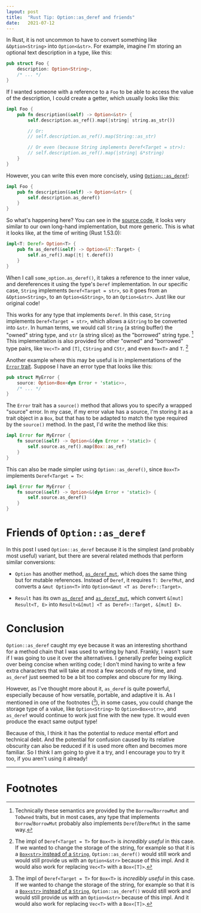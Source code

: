 ```yaml
---
layout: post
title:  "Rust Tip: Option::as_deref and friends"
date:   2021-07-12
---
```


In Rust, it is not uncommon to have to convert something like `&Option<String>`
into `Option<&str>`. For example, imagine I'm storing an optional text
description in a type, like this:

```rust
pub struct Foo {
    description: Option<String>,
    /* ... */
}
```

If I wanted someone with a reference to a `Foo` to be able to access the
value of the description, I could create a getter, which usually looks like
this:

```rust
impl Foo {
    pub fn description(&self) -> Option<&str> {
        self.description.as_ref().map(|string| string.as_str())

        // Or:
        // self.description.as_ref().map(String::as_str)

        // Or even (because String implements Deref<Target = str>):
        // self.description.as_ref().map(|string| &*string)
    }
}
```

However, you can write this even more concisely, using [`Option::as_deref`]:

```rust
impl Foo {
    pub fn description(&self) -> Option<&str> {
        self.description.as_deref()
    }
}
```

So what's happening here? You can see in the [source code][src], it looks very
similar to our own long-hand implementation, but more generic. This is what it
looks like, at the time of writing (Rust 1.53.0):

```rust 
impl<T: Deref> Option<T> {
    pub fn as_deref(&self) -> Option<&T::Target> {
        self.as_ref().map(|t| t.deref())
    }
}
```

When I call `some_option.as_deref()`, it takes a reference to the inner value, and
dereferences it using the type's `Deref` implementation. In our specific
case, `String` implements `Deref<Target = str>`, so it goes from
an `&Option<String>`, to an `Option<&String>`, to an `Option<&str>`. Just like
our original code!

This works for any type that implements `Deref`. In this case, `String`
implements `Deref<Target = str>`, which allows a `&String` to be converted into
`&str`. In human terms, we would call `String` (a string buffer) the "owned"
string type, and `str` (a string slice) as the "borrowed" string type. [^1]
This implementation is also provided for other "owned" and "borrowed" type
pairs, like `Vec<T>` and `[T]`, `CString` and `CStr`, and even `Box<T>` and
`T`. [^2]

Another example where this may be useful is in implementations of the [`Error`
trait][`Error`]. Suppose I have an error type that looks like this:

```rust
pub struct MyError {
    source: Option<Box<dyn Error + 'static>>,
    /* ... */
}
```

The `Error` trait has a `source()` method that allows you to specify a wrapped
"source" error. In my case, if my error value has a source, I'm storing it as a
trait object in a `Box`, but that has to be adapted to match the type required
by the `source()` method. In the past, I'd write the method like this:

```rust
impl Error for MyError {
    fn source(&self) -> Option<&(dyn Error + 'static)> {
        self.source.as_ref().map(Box::as_ref)
    }
}
```

This can also be made simpler using `Option::as_deref()`, since `Box<T>`
implements `Deref<Target = T>`:

```rust
impl Error for MyError {
    fn source(&self) -> Option<&(dyn Error + 'static)> {
        self.source.as_deref()
    }
}
```

# Friends of `Option::as_deref`

In this post I used `Option::as_deref` because it is the simplest (and probably
most useful) variant, but there are several related methods that perform
similar conversions:

- `Option` has another method, [`as_deref_mut`][`Option::as_deref_mut`], which
  does the same thing but for mutable references. Instead of `Deref`, it
requires `T: DerefMut`, and converts a `&mut Option<T>` into `Option<&mut <T as
Deref>::Target>`.

- `Result` has its own [`as_deref`][`Result::as_deref`] and
  [`as_deref_mut`][`Result::as_deref_mut`], which convert `&[mut] Result<T, E>`
into `Result<&[mut] <T as Deref>::Target, &[mut] E>`.

# Conclusion

`Option::as_deref` caught my eye because it was an interesting shorthand for a
method chain that I was used to writing by hand. Frankly, I wasn't sure if I
was going to use it over the alternatives. I generally prefer being explicit
over being concise when writing code; I don't mind having to write a few extra
characters that will take at most a few seconds of my time, and `as_deref` just
seemed to be a bit too complex and obscure for my liking.

However, as I've thought more about it, `as_deref` is quite powerful,
especially because of how versatile, portable, and adaptive it is. As I
mentioned in one of the footnotes ([^2]), in some cases, you could change the
storage type of a value, like `Option<String>` to `Option<Box<str>>`, and
`as_deref` would continue to work just fine with the new type. It would even
produce the exact same output type!

Because of this, I think it has the potential to _reduce_ mental effort and
technical debt. And the potential for confusion caused by its relative
obscurity can also be reduced if it is used more often and becomes more
familiar. So I think I am going to give it a try, and I encourage you to try it
too, if you aren't using it already!

---

# Footnotes

[^1]:
    Technically these semantics are provided by the `Borrow`/`BorrowMut` and
`ToOwned` traits, but in most cases, any type that implements
`Borrow`/`BorrowMut` probably also implements `Deref`/`DerefMut` in the same
way.

[^2]:
    The impl of `Deref<Target = T>` for `Box<T>` is _incredibly useful_ in this
case. If we wanted to change the storage of the string, for example so that it
is a [`Box<str>` instead of a `String`][boxed-str], `Option::as_deref()` would
still work and would still provide us with an `Option<&str>` because of this
impl. And it would also work for replacing `Vec<T>` with a `Box<[T]>`.

[`Option::as_deref`]: https://doc.rust-lang.org/stable/std/option/enum.Option.html#method.as_deref
[src]: https://doc.rust-lang.org/1.53.0/src/core/option.rs.html#1181
[`Option::as_deref_mut`]: https://doc.rust-lang.org/stable/std/option/enum.Option.html#method.as_deref_mut
[`Result::as_deref`]: https://doc.rust-lang.org/stable/std/result/enum.Result.html#method.as_deref
[`Result::as_deref_mut`]: https://doc.rust-lang.org/stable/std/result/enum.Result.html#method.as_deref_mut
[`Error`]: https://doc.rust-lang.org/stable/std/error/trait.Error.html
[boxed-str]: https://users.rust-lang.org/t/use-case-for-box-str-and-string/8295/4
